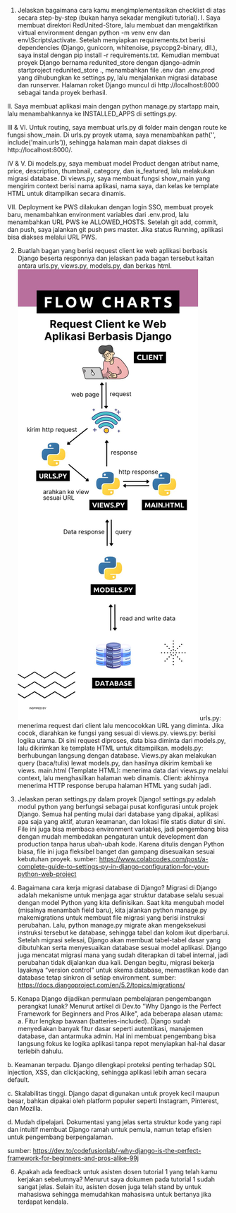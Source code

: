 1. Jelaskan bagaimana cara kamu mengimplementasikan checklist di atas secara step-by-step (bukan hanya sekadar mengikuti tutorial).
I. Saya membuat direktori RedUnited-Store, lalu membuat dan mengaktifkan virtual environment dengan python -m venv env dan env\Scripts\activate. Setelah menyiapkan requirements.txt berisi dependencies (Django, gunicorn, whitenoise, psycopg2-binary, dll.), saya instal dengan pip install -r requirements.txt. Kemudian membuat proyek Django bernama redunited_store dengan django-admin startproject redunited_store ., menambahkan file .env dan .env.prod yang dihubungkan ke settings.py, lalu menjalankan migrasi database dan runserver. Halaman roket Django muncul di http://localhost:8000 sebagai tanda proyek berhasil.

II. Saya membuat aplikasi main dengan python manage.py startapp main, lalu menambahkannya ke INSTALLED_APPS di settings.py.

III & VI. Untuk routing, saya membuat urls.py di folder main dengan route ke fungsi show_main. Di urls.py proyek utama, saya menambahkan path('', include('main.urls')), sehingga halaman main dapat diakses di http://localhost:8000/.

IV & V. Di models.py, saya membuat model Product dengan atribut name, price, description, thumbnail, category, dan is_featured, lalu melakukan migrasi database. Di views.py, saya membuat fungsi show_main yang mengirim context berisi nama aplikasi, nama saya, dan kelas ke template HTML untuk ditampilkan secara dinamis.

VII. Deployment ke PWS dilakukan dengan login SSO, membuat proyek baru, menambahkan environment variables dari .env.prod, lalu menambahkan URL PWS ke ALLOWED_HOSTS. Setelah git add, commit, dan push, saya jalankan git push pws master. Jika status Running, aplikasi bisa diakses melalui URL PWS.


2. Buatlah bagan yang berisi request client ke web aplikasi berbasis Django beserta responnya dan jelaskan pada bagan tersebut kaitan antara urls.py, views.py, models.py, dan berkas html.
![alt text](<Option 1.jpg>)
urls.py: menerima request dari client lalu mencocokkan URL yang diminta. Jika cocok, diarahkan ke fungsi yang sesuai di views.py.
views.py: berisi logika utama. Di sini request diproses, data bisa diminta dari models.py, lalu dikirimkan ke template HTML untuk ditampilkan.
models.py: berhubungan langsung dengan database. Views.py akan melakukan query (baca/tulis) lewat models.py, dan hasilnya dikirim kembali ke views.
main.html (Template HTML): menerima data dari views.py melalui context, lalu menghasilkan halaman web dinamis.
Client: akhirnya menerima HTTP response berupa halaman HTML yang sudah jadi.

3. Jelaskan peran settings.py dalam proyek Django!
settings.py adalah modul python yang berfungsi sebagai pusat konfigurasi untuk projek Django. Semua hal penting mulai dari database yang dipakai, aplikasi apa saja yang aktif, aturan keamanan, dan lokasi file statis diatur di sini. File ini juga bisa membaca environment variables, jadi pengembang bisa dengan mudah membedakan pengaturan untuk development dan production tanpa harus ubah-ubah kode. Karena ditulis dengan Python biasa, file ini juga fleksibel banget dan gampang disesuaikan sesuai kebutuhan proyek.
sumber: https://www.colabcodes.com/post/a-complete-guide-to-settings-py-in-django-configuration-for-your-python-web-project

4. Bagaimana cara kerja migrasi database di Django?
Migrasi di Django adalah mekanisme untuk menjaga agar struktur database selalu sesuai dengan model Python yang kita definisikan. Saat kita mengubah model (misalnya menambah field baru), kita jalankan python manage.py makemigrations untuk membuat file migrasi yang berisi instruksi perubahan. Lalu, python manage.py migrate akan mengeksekusi instruksi tersebut ke database, sehingga tabel dan kolom ikut diperbarui. Setelah migrasi selesai, Django akan membuat tabel-tabel dasar yang dibutuhkan serta menyesuaikan database sesuai model aplikasi. Django juga mencatat migrasi mana yang sudah diterapkan di tabel internal, jadi perubahan tidak dijalankan dua kali. Dengan begitu, migrasi bekerja layaknya “version control” untuk skema database, memastikan kode dan database tetap sinkron di setiap environment.
sumber: https://docs.djangoproject.com/en/5.2/topics/migrations/

5. Kenapa Django dijadikan permulaan pembelajaran pengembangan perangkat lunak?
Menurut artikel di Dev.to "Why Django is the Perfect Framework for Beginners and Pros Alike", ada beberapa alasan utama:
a. Fitur lengkap bawaan (batteries-included). Django sudah menyediakan banyak fitur dasar seperti autentikasi, manajemen database, dan antarmuka admin. Hal ini membuat pengembang bisa langsung fokus ke logika aplikasi tanpa repot menyiapkan hal-hal dasar terlebih dahulu.

b. Keamanan terpadu. Django dilengkapi proteksi penting terhadap SQL injection, XSS, dan clickjacking, sehingga aplikasi lebih aman secara default.

c. Skalabilitas tinggi. Django dapat digunakan untuk proyek kecil maupun besar, bahkan dipakai oleh platform populer seperti Instagram, Pinterest, dan Mozilla.

d. Mudah dipelajari. Dokumentasi yang jelas serta struktur kode yang rapi dan intuitif membuat Django ramah untuk pemula, namun tetap efisien untuk pengembang berpengalaman.

sumber: https://dev.to/codefusionlab/-why-django-is-the-perfect-framework-for-beginners-and-pros-alike-99j

6. Apakah ada feedback untuk asisten dosen tutorial 1 yang telah kamu kerjakan sebelumnya?
Menurut saya dokumen pada tutorial 1 sudah sangat jelas. Selain itu, asisten dosen juga telah stand by untuk mahasiswa sehingga memudahkan mahasiswa untuk bertanya jika terdapat kendala. 
